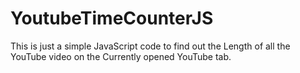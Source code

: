 # YoutubeTimeCounterJS
This is just a simple JavaScript code to find out the Length of all the YouTube video on the Currently opened YouTube tab.
